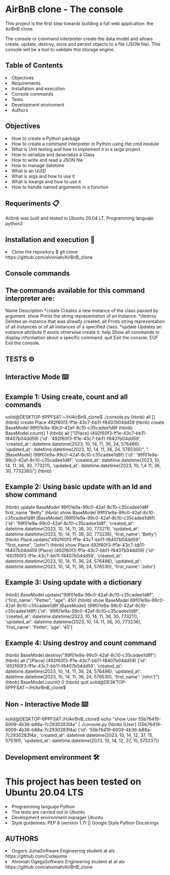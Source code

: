 # AirBnB clone - The console

<p align= "center">

This project is the first step towards building a full web application: the AirBnB clone.

The console or command interpreter create the data model and allows create, update, destroy, store and persist objects to a file (JSON file). This console will be a tool to validate this storage engine.

<h2>Table of Contents</h2>

<li>Objectives</li>
<li>Requirements</li>
<li>Installation and execution</li>
<li>Console commands</li>
<li>Tests</li>
<li>Development enviroment</li>
<li>Authors</li>

<h2>Objectives</h2>

<li>How to create a Python package</li>
<li>How to create a command interpreter in Python using the cmd module</li>
<li>What is Unit testing and how to implement it in a large project</li>
<li>How to serialize and deserialize a Class</li>
<li>How to write and read a JSON file</li>
<li>How to manage datetime</li>
<li>What is an UUID</li>
<li>What is args and how to use it</li>
<li>What is kwargs and how to use it </li>
<li>How to handle named arguments in a function</li>

<h2>Requeriments 📋</h2>

Airbnb was built and tested in Ubuntu 20.04 LT. Programming languaje python3

<h2>Installation and execution 🔧</h2>

<li>Clone the repository
$ git clone https://github.com/alvoniah/AirBnB_clone

<h2>Console commands</h2>

<h2>The commands available for this command interpreter are:</h2>
Name	Description
*create	Creates a new instance of the class passed by argument.
show	Prints the string representation of an instance.
*destroy	Deletes an instance that was already created.
all	Prints string representation of all instances or of all instances of a specified class.
*update	Updates an instance attribute if exists otherwise create it.
help	Show all commands or display information about a specific command.
quit	Exit the console.
EOF	Exit the console.

<h2>TESTS ⚙️</h2>

<h2>Interactive Mode ⌨️</h2>

<h2>Example 1: Using create, count and all commands</h2>

solid@DESKTOP-6PPFSAT:~/H/AirBnB_clone$ ./console.py
(hbnb) all
[]
(hbnb) create Place
492f60f3-ff1e-43c7-bb11-f8407b04dd59
(hbnb) create BaseModel
99f01e9a-99c0-42af-8c10-c35cadee1d8f
(hbnb) BaseModel.count()
1
(hbnb) all
["[Place] (492f60f3-ff1e-43c7-bb11-f8407b04dd59) {'id': '492f60f3-ff1e-43c7-bb11-f8407b04dd59', 'created_at': datetime.datetime(2023, 10, 14, 11, 36, 24, 576486), 'updated_at': datetime.datetime(2023, 10, 14, 11, 36, 24, 576530)}", "[BaseModel] (99f01e9a-99c0-42af-8c10-c35cadee1d8f) {'id': '99f01e9a-99c0-42af-8c10-c35cadee1d8f', 'created_at': datetime.datetime(2023, 10, 14, 11, 36, 30, 773211), 'updated_at': datetime.datetime(2023, 10, 1,4 11, 36, 30, 773236)}"]
(hbnb)

<h2>Example 2: Using basic update with an Id and show command</h2>

(hbnb) update BaseModel 99f01e9a-99c0-42af-8c10-c35cadee1d8f first_name "Betty"
(hbnb) show BaseModel 99f01e9a-99c0-42af-8c10-c35cadee1d8f
[BaseModel] (99f01e9a-99c0-42af-8c10-c35cadee1d8f) {'id': '99f01e9a-99c0-42af-8c10-c35cadee1d8f', 'created_at': datetime.datetime(2023, 10, 14, 11, 36, 30, 773211), 'updated_at': datetime.datetime(2023, 10, 14, 11, 36, 30, 773236), 'first_name': 'Betty'}
(hbnb) Place.update("492f60f3-ff1e-43c7-bb11-f8407b04dd59", "first_name", "John")
(hbnb) show Place 492f60f3-ff1e-43c7-bb11-f8407b04dd59
[Place] (492f60f3-ff1e-43c7-bb11-f8407b04dd59) {'id': '492f60f3-ff1e-43c7-bb11-f8407b04dd59', 'created_at': datetime.datetime(2023, 10, 14, 11, 36, 24, 576486), 'updated_at': datetime.datetime(2023, 10, 14, 11, 36, 24, 576530), 'first_name': 'John'}

<h2>Example 3: Using update with a dictionary</h2>

(hbnb) BaseModel.update("99f01e9a-99c0-42af-8c10-c35cadee1d8f", {'first_name': "Petter", "age": 45})
(hbnb) show BaseModel 99f01e9a-99c0-42af-8c10-c35cadee1d8f
[BaseModel] (99f01e9a-99c0-42af-8c10-c35cadee1d8f) {'id': '99f01e9a-99c0-42af-8c10-c35cadee1d8f', 'created_at': datetime.datetime(2023, 10, 14, 11, 36, 30, 773211), 'updated_at': datetime.datetime(2023, 10, 14, 11, 36, 30, 773236), 'first_name': 'Petter', 'age': '45'}

<h2>Example 4: Using destroy and count command</h2>

(hbnb) BaseModel.destroy("99f01e9a-99c0-42af-8c10-c35cadee1d8f")
(hbnb) all
["[Place] (492f60f3-ff1e-43c7-bb11-f8407b04dd59) {'id': '492f60f3-ff1e-43c7-bb11-f8407b04dd59', 'created_at': datetime.datetime(2023, 10, 14, 11, 36, 24, 576486), 'updated_at': datetime.datetime(2023, 10, 14, 11, 36, 24, 576530), 'first_name': 'John'}"]
(hbnb) BaseModel.count()
0
(hbnb) quit
solid@DESKTOP-6PPFSAT:~/H/AirBnB_clone$

<h2>Non - Interactive Mode ⌨️</h2>

solid@DESKTOP-6PPFSAT:/H/AirBnB_clone$ echo "show User 55b76419-6009-4b36-b88a-7c2930283f4a" | ./console.py
(hbnb) [User] (55b76419-6009-4b36-b88a-7c2930283f4a) {'id': '55b76419-6009-4b36-b88a-7c2930283f4a', 'created_at': datetime.datetime(2023, 10, 14, 12, 37, 15, 575191), 'updated_at': datetime.datetime(2023, 10, 14, 12, 37, 15, 575237)}

<h2>Development environment 🛠️</h2>

<h1>This project has been tested on Ubuntu 20.04 LTS</h1>
<li>Programming languaje Python</li>
<li>The tests are carried out in Ubuntu</li>
<li>Development environment manager Ubuntu</li>
<li>Style guidelines: PEP 8 (version 1.7) || Google Style Python Docstrings</li>

<h2>AUTHORS</h2>

<li>Ongoro JumaSoftware Engineering student at alx </li> https://github.com/Codejuma
<li>Alvoniah OgegaSoftware Engineering student at at alx </li> https://github.com/alvoniah/AirBnB_clone
